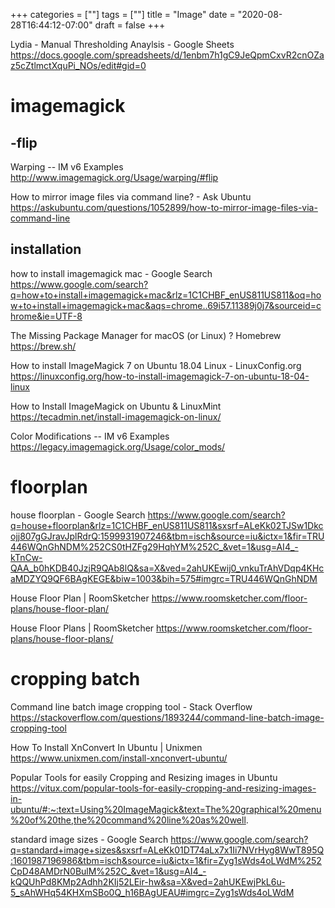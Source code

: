 +++
categories = [""]
tags = [""]
title = "Image"
date = "2020-08-28T16:44:12-07:00"
draft = false
+++

Lydia - Manual Thresholding Anaylsis - Google Sheets
https://docs.google.com/spreadsheets/d/1enbm7h1gC9JeQpmCxvR2cnOZaz5cZtlmctXquPi_NOs/edit#gid=0

# imagemagick

## -flip

Warping -- IM v6 Examples
http://www.imagemagick.org/Usage/warping/#flip

How to mirror image files via command line? - Ask Ubuntu
https://askubuntu.com/questions/1052899/how-to-mirror-image-files-via-command-line

## installation

how to install imagemagick mac - Google Search
https://www.google.com/search?q=how+to+install+imagemagick+mac&rlz=1C1CHBF_enUS811US811&oq=how+to+install+imagemagick+mac&aqs=chrome..69i57.11389j0j7&sourceid=chrome&ie=UTF-8

The Missing Package Manager for macOS (or Linux) ? Homebrew
https://brew.sh/

How to install ImageMagick 7 on Ubuntu 18.04 Linux - LinuxConfig.org
https://linuxconfig.org/how-to-install-imagemagick-7-on-ubuntu-18-04-linux

How to Install ImageMagick on Ubuntu & LinuxMint
https://tecadmin.net/install-imagemagick-on-linux/

Color Modifications -- IM v6 Examples
https://legacy.imagemagick.org/Usage/color_mods/


# floorplan

house floorplan - Google Search
https://www.google.com/search?q=house+floorplan&rlz=1C1CHBF_enUS811US811&sxsrf=ALeKk02TJSw1Dkcojj807gGJravJplRdrQ:1599931907246&tbm=isch&source=iu&ictx=1&fir=TRU446WQnGhNDM%252CS0tHZFg29HqhYM%252C_&vet=1&usg=AI4_-kTnCw-QAA_b0hKDB40JzjR9QAb8lQ&sa=X&ved=2ahUKEwij0_vnkuTrAhVDqp4KHcaMDZYQ9QF6BAgKEGE&biw=1003&bih=575#imgrc=TRU446WQnGhNDM

House Floor Plan | RoomSketcher
https://www.roomsketcher.com/floor-plans/house-floor-plan/

House Floor Plans | RoomSketcher
https://www.roomsketcher.com/floor-plans/house-floor-plans/

# cropping batch

Command line batch image cropping tool - Stack Overflow
https://stackoverflow.com/questions/1893244/command-line-batch-image-cropping-tool

How To Install XnConvert In Ubuntu | Unixmen
https://www.unixmen.com/install-xnconvert-ubuntu/

Popular Tools for easily Cropping and Resizing images in Ubuntu
https://vitux.com/popular-tools-for-easily-cropping-and-resizing-images-in-ubuntu/#:~:text=Using%20ImageMagick&text=The%20graphical%20menu%20of%20the,the%20command%20line%20as%20well.

standard image sizes - Google Search
https://www.google.com/search?q=standard+image+sizes&sxsrf=ALeKk01DT74aLx7x1Ii7NVrHyg8WwT895Q:1601987196986&tbm=isch&source=iu&ictx=1&fir=Zyg1sWds4oLWdM%252CpD48AMDrN0BulM%252C_&vet=1&usg=AI4_-kQQUhPd8KMp2Adhh2KIj52LEir-hw&sa=X&ved=2ahUKEwjPkL6u-5_sAhWHq54KHXmSBo0Q_h16BAgUEAU#imgrc=Zyg1sWds4oLWdM


